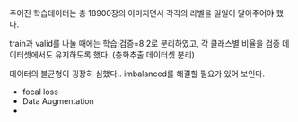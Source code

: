 주어진 학습데이터는 총 18900장의 이미지면서 각각의 라벨을 일일이 달아주어야 했다.



train과 valid를 나눌 때에는  학습:검증=8:2로 분리하였고, 각 클래스별 비율을 검증 데이터셋에서도 유지하도록 했다. (층화추출 데이터셋 분리)



데이터의 불균형이 굉장히 심했다.. imbalanced를 해결할 필요가 있어 보인다.

- focal loss
- Data Augmentation
- 